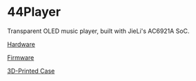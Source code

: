 # 44Player

Transparent OLED music player, built with JieLi's AC6921A SoC.

[Hardware](Hardware/README.md)

[Firmware](Firmware/README.md)

[3D-Printed Case](3DPrint/README.md)

